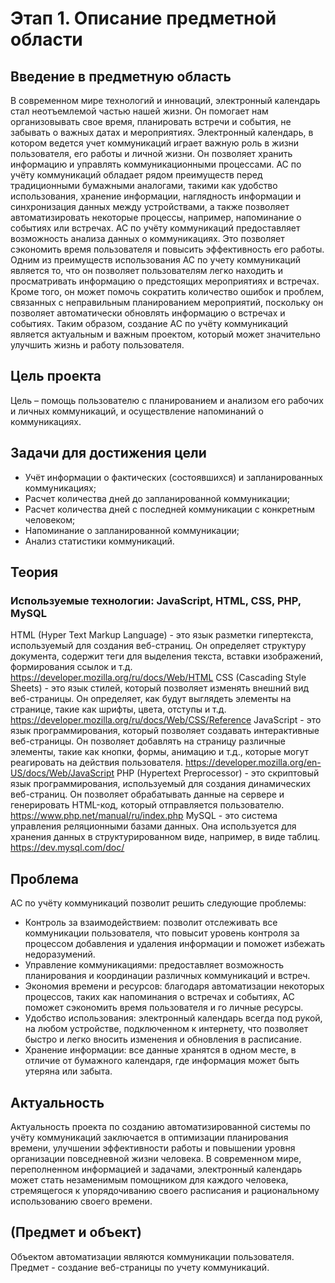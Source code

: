 # Этап 1. Описание предметной области  
## Введение в предметную область  
В современном мире технологий и инноваций, электронный календарь стал неотъемлемой частью нашей жизни. Он помогает нам организовывать свое время, планировать встречи и события, не забывать о важных датах и мероприятиях. Электронный календарь, в котором ведется учет коммуникаций играет важную роль в жизни пользователя, его работы и личной жизни. Он позволяет хранить информацию и управлять коммуникационными процессами. АС по учёту коммуникаций обладает рядом преимуществ перед традиционными бумажными аналогами, такими как удобство использования, хранение информации, наглядность информации и синхронизация данных между устройствами, а также позволяет автоматизировать некоторые процессы, например, напоминание о событиях или встречах.  АС по учёту коммуникаций предоставляет возможность анализа данных о коммуникациях. Это позволяет сэкономить время пользователя и повысить эффективность его работы. Одним из преимуществ использования АС по учету коммуникаций является то, что он позволяет пользователям легко находить и просматривать информацию о предстоящих мероприятиях и встречах. Кроме того, он может помочь сократить количество ошибок и проблем, связанных с неправильным планированием мероприятий, поскольку он позволяет автоматически обновлять информацию о встречах и событиях. Таким образом, создание АС  по учёту коммуникаций является актуальным и важным проектом, который может значительно улучшить жизнь и работу пользователя.

## Цель проекта  
Цель – помощь пользователю с планированием и анализом его рабочих и личных коммуникаций, и осуществление напоминаний о коммуникациях.

## Задачи для достижения цели  
*	Учёт информации о фактических (состоявшихся) и запланированных коммуникациях;
* Расчет количества дней до запланированной коммуникации;
*	Расчет количества дней с последней коммуникации с конкретным человеком;
*	Напоминание о запланированной коммуникации;
*	Анализ статистики коммуникаций.

## Теория  
### Используемые технологии: JavaScript, HTML, CSS, PHP, MySQL
HTML (Hyper Text Markup Language) - это язык разметки гипертекста, используемый для создания веб-страниц. Он определяет структуру документа, содержит теги для выделения текста, вставки изображений, формирования ссылок и т.д.
https://developer.mozilla.org/ru/docs/Web/HTML
CSS (Cascading Style Sheets) - это язык стилей, который позволяет изменять внешний вид веб-страницы. Он определяет, как будут выглядеть элементы на странице, такие как шрифты, цвета, отступы и т.д. https://developer.mozilla.org/ru/docs/Web/CSS/Reference
JavaScript - это язык программирования, который позволяет создавать интерактивные веб-страницы. Он позволяет добавлять на страницу различные элементы, такие как кнопки, формы, анимацию и т.д., которые могут реагировать на действия пользователя. https://developer.mozilla.org/en-US/docs/Web/JavaScript
PHP (Hypertext Preprocessor) - это скриптовый язык программирования, используемый для создания динамических веб-страниц. Он позволяет обрабатывать данные на сервере и генерировать HTML-код, который отправляется пользователю. https://www.php.net/manual/ru/index.php
MySQL - это система управления реляционными базами данных. Она используется для хранения данных в структурированном виде, например, в виде таблиц. https://dev.mysql.com/doc/


## Проблема  
АС по учёту коммуникаций позволит решить следующие проблемы:
* Контроль за взаимодействием: позволит отслеживать все коммуникации пользователя, что повысит уровень контроля за процессом добавления и удаления информации и поможет избежать недоразумений.
* Управление коммуникациями: предоставляет возможность планирования и координации различных коммуникаций и встреч.
* Экономия времени и ресурсов: благодаря автоматизации некоторых процессов, таких как напоминания о встречах и событиях, АС поможет сэкономить время пользователя и го личные ресурсы.
* Удобство использования: электронный календарь всегда под рукой, на любом устройстве, подключенном к интернету, что позволяет быстро и легко вносить изменения и обновления в расписание.
* Хранение информации: все данные хранятся в одном месте, в отличие от бумажного календаря, где информация может быть утеряна или забыта.

## Актуальность  
Актуальность проекта по созданию автоматизированной системы по учёту коммуникаций заключается в оптимизации планирования времени, улучшении эффективности работы и повышении уровня организации повседневной жизни человека. В современном мире, переполненном информацией и задачами, электронный календарь может стать незаменимым помощником для каждого человека, стремящегося к упорядочиванию своего расписания и рациональному использованию своего времени.

## (Предмет и объект)  
Объектом автоматизации являются коммуникации пользователя.
Предмет - создание веб-страницы по учету коммуникаций.
